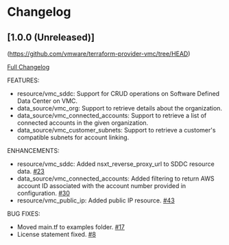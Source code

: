 # Changelog

## [1.0.0 (Unreleased)]

(https://github.com/vmware/terraform-provider-vmc/tree/HEAD)

[Full Changelog](https://github.com/vmware/terraform-provider-vmc/compare/87cfcf8f21600ef6198389c569d1e988ca30b5a9...HEAD)

FEATURES:

* resource/vmc_sddc: Support for CRUD operations on Software Defined Data Center on VMC.
* data_source/vmc_org: Support to retrieve details about the organization.
* data_source/vmc_connected_accounts: Support to retrieve a list of connected accounts in the given organization.
* data_source/vmc_customer_subnets: Support to retrieve a customer's compatible subnets for account linking.


ENHANCEMENTS:

* resource/vmc_sddc: Added nsxt_reverse_proxy_url to SDDC resource data. [\#23](https://github.com/vmware/terraform-provider-vmc/pull/23)
* data_source/vmc_connected_accounts: Added filtering to return AWS account ID associated with the account number provided in configuration. [\#30](https://github.com/vmware/terraform-provider-vmc/pull/30)
* resource/vmc_public_ip: Added public IP resource. [\#43](https://github.com/vmware/terraform-provider-vmc/pull/43)

BUG FIXES:

* Moved main.tf to examples folder. [\#17](https://github.com/vmware/terraform-provider-vmc/pull/17)
* License statement fixed. [\#8](https://github.com/vmware/terraform-provider-vmc/pull/8)
